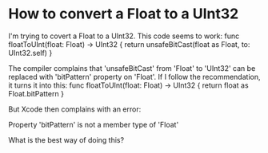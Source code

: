 
# How to convert a Float to a UInt32

I'm trying to covert a Float to a UInt32. This code seems to work:
func floatToUInt(float: Float) -> UInt32
{
    return unsafeBitCast(float as Float, to: UInt32.self)
}

The compiler complains that 'unsafeBitCast' from 'Float' to 'UInt32' can be replaced with 'bitPattern' property on 'Float'. If I follow the recommendation, it turns it into this:
func floatToUInt(float: Float) -> UInt32
{
    return float as Float.bitPattern
}

But Xcode then complains with an error:

Property 'bitPattern' is not a member type of 'Float'

What is the best way of doing this?

        